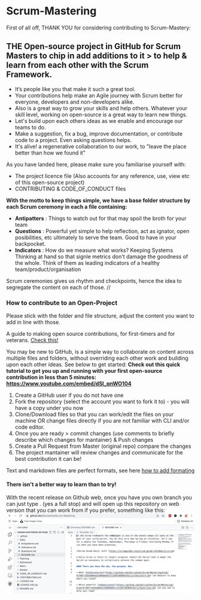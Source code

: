 # Scrum-Mastering

First of all off, THANK YOU for considering contributing to Scrum-Mastery:

## THE Open-source project in GitHub for Scrum Masters to chip in add additions to it > to help &amp; learn from each other with the Scrum Framework.

- It’s people like you that make it such a great tool.
- Your contributions help make an Agile journey with Scrum better for everyone, developers and non-developers alike.
- Also is a great way to grow your skills and help others. Whatever your skill level, working on open-source is a great way to learn new things.
- Let's build upon each others ideas as we enable and encourage our teams to do.
- Make a suggestion, fix a bug, improve documentation, or contribute code to a project. Even asking questions helps.
- It's alive! a regenerative collaboration to our work, to "leave the place better than how we found it"

As you have landed here, please make sure you familiarise yourself with:
- The project licence file (Also accounts for any reference, use, view etc of this open-source project)
- CONTRIBUTING & CODE_OF_CONDUCT files

**With the motto to keep things simple, we have a base folder structure by each Scrum ceremony in each a file containing:**
- **Antipatters** : Things to watch out for that may spoil the broth for your team
- **Questions** : Powerful yet simple to help reflection, act as ignator, open posibilities, etc ultimately to serve the team. Good to have in your backpocket.
- **Indicators** : How do we measure what works? Keeping Systems Thinking at hand so that signle metrics don't damage the goodness of the whole. Think of them as leading indicators of a healthy team/product/organisation

Scrum ceremonies gives us rhythm and checkpoints, hence the idea to segregate the content on each of those.
//

### How to contribute to an Open-Project
Please stick with the folder and file structure, adjust the content you want to add in line with those. 

A guide to making open source contributions, for first-timers and for veterans. [Check this!](https://opensource.guide/how-to-contribute/)

You may be new to GitHub, is a simple way to collaborate on content across multiple files and folders, without overriding each other work and building upon each other ideas. See below to get started:
**Check out this quick tutorial to get you up and running with your first open-source contribution in less than 5 minutes: https://www.youtube.com/embed/dSl_qnWO104**
1. Create a GitHub user if you do not have one
2. Fork the repository (select the account you want to fork it to) - you will have a copy under you now
3. Clone/Download files so that you can work/edit the files on your machine OR change files directly if you are not familiar with CLI and/or code editor.
4. Once you are ready > commit changes (use comments to briefly describe which changes for mantainer) & Push changes
5. Create a Pull Request from Master (original repo) compare the changes
6. The project mantainer will review changes and communicate for the best contribution it can be!

Text and markdown files are perfect formats, see here [how to add formating](https://guides.github.com/features/mastering-markdown/)

#### There isn't a better way to learn than to try!

With the recent release on Github web, once you have you own branch you can just type . (yes a full stop) and will open up this repository on web version that you can work from if you prefer, something like this:
![Sample](https://github.com/GarciaInes/Scrum-Mastering/blob/main/Sample%20Github%20Web.png)

